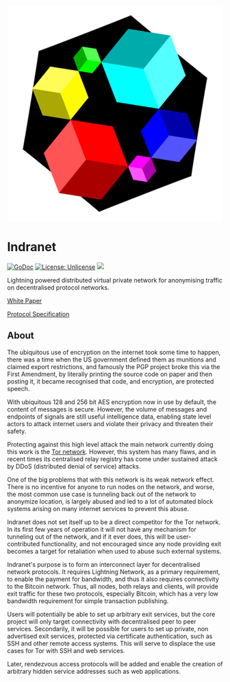 ![Indra Routing Protocol Logo](doc/logo.png)

# Indranet

[![GoDoc](https://img.shields.io/badge/godoc-reference-blue.svg)](https://pkg.go.dev/github.com/Indra-Labs/indra)
[![License: Unlicense](https://img.shields.io/badge/license-Unlicense-blue.svg)](http://unlicense.org/)
[![](https://img.shields.io/badge/chat-telegram-blue)](https://t.me/indranet)

Lightning powered distributed virtual private network for anonymising traffic on decentralised protocol networks.

[White Paper](doc/whitepaper.md)

[Protocol Specification](doc/protocol.md)

## About

The ubiquitous use of encryption on the internet took some time to happen,
there was a time when the US government defined them as munitions and
claimed export restrictions, and famously the PGP project broke this via the
First Amendment, by literally printing the source code on paper and then
posting it, it became recognised that code, and encryption, are protected
speech.

With ubiquitous 128 and 256 bit AES encryption now in use by default, the content of
messages is secure. However, the volume of messages and endpoints of signals are still
useful intelligence data, enabling state level actors to attack internet
users and violate their privacy and threaten their safety.

Protecting against this high level attack the main network currently doing
this work is the [Tor network](https://torproject.org). However, this system
has many flaws, and in recent times its centralised relay registry has come
under sustained attack by DDoS (distributed denial of service) attacks.

One of the big problems that with this network is its weak network
effect. There is no incentive for anyone to run nodes on the network, and
worse, the most common use case is tunneling back out of the network to
anonymize location, is largely abused and led to a lot of automated block
systems arising on many internet services to prevent this abuse.

Indranet does not set itself up to be a direct competitor for the Tor network. In its first few years of operation it will not have any mechanism for tunneling out of the network, and if it ever does, this will be user-contributed functionality, and not encouraged since any node providing exit becomes a target for retaliation when used to abuse such external systems.

Indranet's purpose is to form an interconnect layer for decentralised network protocols. It requires Lightning Network, as a primary requirement, to enable the payment for bandwidth, and thus it also requires connectivity to the Bitcoin network. Thus, all nodes, both relays and clients, will provide exit traffic for these two protocols, especially Bitcoin, which has a very low bandwidth requirement for simple transaction publishing.

Users will potentially be able to set up arbitrary exit services, but the core project will only target connectivity with decentralised peer to peer services. Secondarily, it will be possible for users to set up private, non advertised exit services, protected via certificate authentication, such as SSH and other remote access systems. This will serve to displace the use cases for Tor with SSH and web services.

Later, rendezvous access protocols will be added and enable the creation of arbitrary hidden service addresses such as web applications.
